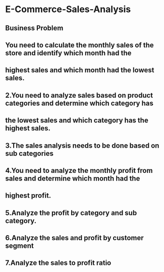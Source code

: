 # E-Commerce-Sales-Analysis
## Business Problem
## You need to calculate the monthly sales of the store and identify which month had the
## highest sales and which month had the lowest sales.
## 2.You need to analyze sales based on product categories and determine which category has
## the lowest sales and which category has the highest sales.
## 3.The sales analysis needs to be done based on sub categories
## 4.You need to analyze the monthly profit from sales and determine which month had the
## highest profit.
## 5.Analyze the profit by category and sub category.
## 6.Analyze the sales and profit by customer segment
## 7.Analyze the sales to profit ratio
